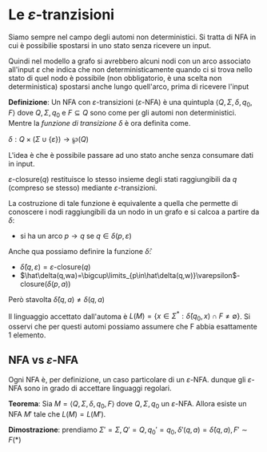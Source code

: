 # Le $\varepsilon$-tranzisioni

Siamo sempre nel campo degli automi non deterministici. Si tratta di NFA in cui è possibilie spostarsi in uno stato senza ricevere un input. 

Quindi nel modello a grafo si avrebbero alcuni nodi con un arco associato all'input $\varepsilon$ che indica che non deterministicamente quando ci si trova nello stato di quel nodo è possibile (non obbligatorio, è una scelta non deterministica) spostarsi anche lungo quell'arco, prima di ricevere l'input

**Definizione**: Un NFA  con $\varepsilon$-transizioni ($\varepsilon$-NFA) è una quintupla $\langle Q, \Sigma, \delta, q_0, F\rangle$ dove $Q, \Sigma, q_0$ e $F\subseteq Q$ sono come per gli automi non deterministici. Mentre la *funzione di transizione* $\delta$ è ora definita come.

$\delta:Q\times(\Sigma\cup\{\varepsilon\})\rightarrow\wp(Q)$

L'idea è che è possibile passare ad uno stato anche senza consumare dati in input.

$\varepsilon$-closure$(q)$ restituisce lo stesso insieme degli stati raggiungibili da $q$ (compreso se stesso) mediante $\varepsilon$-transizioni.

La costruzione di tale funzione è equivalente a quella che permette di conoscere i nodi raggiungibili da un nodo in un grafo e si calcoa a partire da $\delta$:
* si ha un arco $p\rightarrow q$ se $q\in\delta(p,\varepsilon)$

Anche qua possiamo definire la funzione $\hat\delta$:
* $\hat\delta(q,\varepsilon)=\varepsilon$-closure$(q)$
* $\hat\delta(q,wa)=\bigcup\limits_{p\in\hat\delta(q,w)}\varepsilon$-closure$(\delta(p,a))$

Però stavolta $\hat\delta(q,a)\neq\delta(q,a)$

Il linguaggio accettato dall'automa è $L(M)=\{x\in\Sigma^*:\hat\delta(q_0,x)\cap F\neq\emptyset\}$. Si osservi che per questi automi possiamo assumere che F abbia esattamente 1 elemento.

## NFA vs $\varepsilon$-NFA

Ogni NFA è, per definizione, un caso particolare di un $\varepsilon$-NFA. dunque gli $\varepsilon$-NFA sono in grado di accettare linguaggi regolari.

**Teorema**: Sia $M=\langle Q, \Sigma, \delta, q_0, F\rangle$ dove $Q, \Sigma, q_0$ un $\varepsilon$-NFA. Allora esiste un NFA $M'$ tale che $L(M)=L(M')$.

**Dimostrazione**: prendiamo $\Sigma'=\Sigma,Q'=Q,q_0'=q_0,\delta'(q,a)=\hat\delta(q,a),F'\sim F(*)$